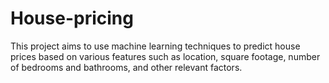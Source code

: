 # House-pricing
This project aims to use machine learning techniques to predict house prices based on various features such as location, square footage, number of bedrooms and bathrooms, and other relevant factors.
